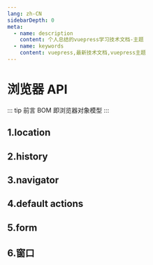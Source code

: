 ```yaml
---
lang: zh-CN
sidebarDepth: 0
meta:
  - name: description
    content: 个人总结的vuepress学习技术文档-主题
  - name: keywords
    content: vuepress,最新技术文档,vuepress主题
---
```


# 浏览器 API

::: tip 前言
BOM 即浏览器对象模型
:::

## 1.location

## 2.history

## 3.navigator

## 4.default actions

## 5.form

## 6.窗口
